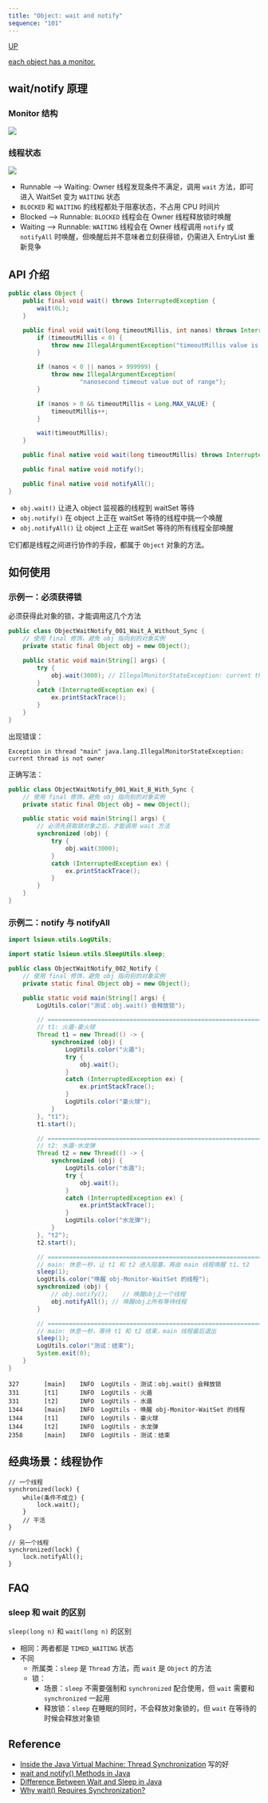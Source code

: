```yaml
---
title: "Object: wait and notify"
sequence: "101"
---
```


[UP](/java-concurrency.html)

[each object has a monitor.](https://docs.oracle.com/javase/specs/jvms/se6/html/Instructions2.doc9.html)

## wait/notify 原理

### Monitor 结构

![](/assets/images/java/concurrency/obj/obj-monitor-owner-entry-set-wait-set-trim.gif)

### 线程状态

![](/assets/images/java/concurrency/obj/obj-monitor-state-waiting-and-blocked.png)

- Runnable --> Waiting: Owner 线程发现条件不满足，调用 `wait` 方法，即可进入 WaitSet 变为 `WAITING` 状态
- `BLOCKED` 和 `WAITING` 的线程都处于阻塞状态，不占用 CPU 时间片
- Blocked --> Runnable: `BLOCKED` 线程会在 Owner 线程释放锁时唤醒
- Waiting --> Runnable: `WAITING` 线程会在 Owner 线程调用 `notify` 或 `notifyAll` 时唤醒，但唤醒后并不意味者立刻获得锁，仍需进入
  EntryList 重新竞争

## API 介绍

```java
public class Object {
    public final void wait() throws InterruptedException {
        wait(0L);
    }

    public final void wait(long timeoutMillis, int nanos) throws InterruptedException {
        if (timeoutMillis < 0) {
            throw new IllegalArgumentException("timeoutMillis value is negative");
        }

        if (nanos < 0 || nanos > 999999) {
            throw new IllegalArgumentException(
                    "nanosecond timeout value out of range");
        }

        if (nanos > 0 && timeoutMillis < Long.MAX_VALUE) {
            timeoutMillis++;
        }

        wait(timeoutMillis);
    }

    public final native void wait(long timeoutMillis) throws InterruptedException;

    public final native void notify();

    public final native void notifyAll();
}
```

- `obj.wait()` 让进入 object 监视器的线程到 waitSet 等待
- `obj.notify()` 在 object 上正在 waitSet 等待的线程中挑一个唤醒
- `obj.notifyAll()` 让 object 上正在 waitSet 等待的所有线程全部唤醒

它们都是线程之间进行协作的手段，都属于 `Object` 对象的方法。



## 如何使用

### 示例一：必须获得锁

必须获得此对象的锁，才能调用这几个方法

```java
public class ObjectWaitNotify_001_Wait_A_Without_Sync {
    // 使用 final 修饰，避免 obj 指向别的对象实例
    private static final Object obj = new Object();

    public static void main(String[] args) {
        try {
            obj.wait(3000); // IllegalMonitorStateException: current thread is not owner
        }
        catch (InterruptedException ex) {
            ex.printStackTrace();
        }
    }
}
```

出现错误：

```text
Exception in thread "main" java.lang.IllegalMonitorStateException: current thread is not owner
```

正确写法：

```java
public class ObjectWaitNotify_001_Wait_B_With_Sync {
    // 使用 final 修饰，避免 obj 指向别的对象实例
    private static final Object obj = new Object();

    public static void main(String[] args) {
        // 必须先获取锁对象之后，才能调用 wait 方法
        synchronized (obj) {
            try {
                obj.wait(3000);
            }
            catch (InterruptedException ex) {
                ex.printStackTrace();
            }
        }
    }
}
```

### 示例二：notify 与 notifyAll

```java
import lsieun.utils.LogUtils;

import static lsieun.utils.SleepUtils.sleep;

public class ObjectWaitNotify_002_Notify {
    // 使用 final 修饰，避免 obj 指向别的对象实例
    private static final Object obj = new Object();

    public static void main(String[] args) {
        LogUtils.color("测试：obj.wait() 会释放锁");

        // =================================================================================
        // t1: 火遁·豪火球
        Thread t1 = new Thread(() -> {
            synchronized (obj) {
                LogUtils.color("火遁");
                try {
                    obj.wait();
                }
                catch (InterruptedException ex) {
                    ex.printStackTrace();
                }
                LogUtils.color("豪火球");
            }
        }, "t1");
        t1.start();

        // =================================================================================
        // t2: 水遁·水龙弹
        Thread t2 = new Thread(() -> {
            synchronized (obj) {
                LogUtils.color("水遁");
                try {
                    obj.wait();
                }
                catch (InterruptedException ex) {
                    ex.printStackTrace();
                }
                LogUtils.color("水龙弹");
            }
        }, "t2");
        t2.start();

        // =================================================================================
        // main: 休息一秒，让 t1 和 t2 进入阻塞，再由 main 线程唤醒 t1、t2
        sleep(1);
        LogUtils.color("唤醒 obj-Monitor-WaitSet 的线程");
        synchronized (obj) {
            // obj.notify();    // 唤醒obj上一个线程
            obj.notifyAll(); // 唤醒obj上所有等待线程
        }

        // =================================================================================
        // main: 休息一秒，等待 t1 和 t2 结束，main 线程最后退出
        sleep(1);
        LogUtils.color("测试：结束");
        System.exit(0);
    }
}
```

```text
327       [main]    INFO  LogUtils - 测试：obj.wait() 会释放锁
331       [t1]      INFO  LogUtils - 火遁
331       [t2]      INFO  LogUtils - 水遁
1344      [main]    INFO  LogUtils - 唤醒 obj-Monitor-WaitSet 的线程
1344      [t1]      INFO  LogUtils - 豪火球
1344      [t2]      INFO  LogUtils - 水龙弹
2358      [main]    INFO  LogUtils - 测试：结束
```

## 经典场景：线程协作

```text
// 一个线程
synchronized(lock) {
    while(条件不成立) {
        lock.wait();
    }
    // 干活
}

// 另一个线程
synchronized(lock) {
    lock.notifyAll();
}
```

## FAQ

### sleep 和 wait 的区别

`sleep(long n)` 和 `wait(long n)` 的区别

- 相同：两者都是 `TIMED_WAITING` 状态
- 不同
    - 所属类：`sleep` 是 `Thread` 方法，而 `wait` 是 `Object` 的方法
    - 锁：
        - 场景：`sleep` 不需要强制和 `synchronized` 配合使用，但 `wait` 需要和 `synchronized` 一起用
        - 释放锁：`sleep` 在睡眠的同时，不会释放对象锁的，但 `wait` 在等待的时候会释放对象锁

## Reference

- [Inside the Java Virtual Machine: Thread Synchronization](https://www.artima.com/insidejvm/ed2/threadsynchP.html) 写的好
- [wait and notify() Methods in Java](https://www.baeldung.com/java-wait-notify)
- [Difference Between Wait and Sleep in Java](https://www.baeldung.com/java-wait-and-sleep)
- [Why wait() Requires Synchronization?](https://www.baeldung.com/java-wait-necessary-synchronization)
